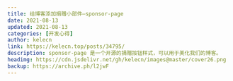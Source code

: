 ```yaml
---
title: 给博客添加捐赠小部件—sponsor-page
date: 2021-08-13
updated: 2021-08-13
categories: [开发心得]
author: kelecn
link: https://kelecn.top/posts/34795/
description: sponsor-page 是一个开源的捐赠按钮样式，可以用于美化我们的博客。
headimg: https://cdn.jsdelivr.net/gh/kelecn/images@master/cover26.png
backup: https://archive.ph/l2jwF
---
```


